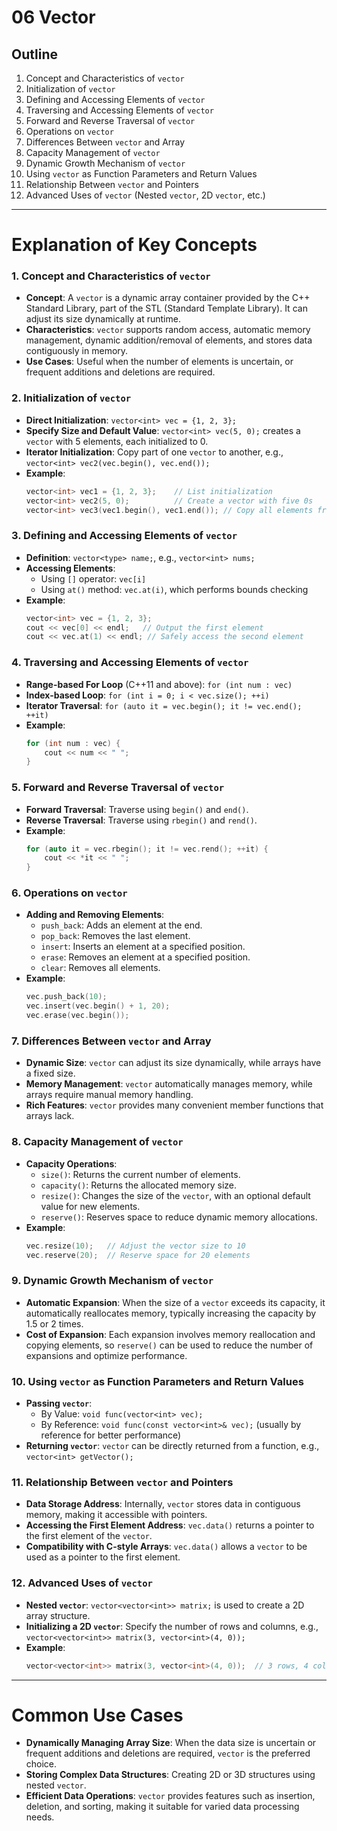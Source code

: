 # 06 Vector



## Outline

1. Concept and Characteristics of `vector`
2. Initialization of `vector`
3. Defining and Accessing Elements of `vector`
4. Traversing and Accessing Elements of `vector`
5. Forward and Reverse Traversal of `vector`
6. Operations on `vector`
7. Differences Between `vector` and Array
8. Capacity Management of `vector`
9. Dynamic Growth Mechanism of `vector`
10. Using `vector` as Function Parameters and Return Values
11. Relationship Between `vector` and Pointers
12. Advanced Uses of `vector` (Nested `vector`, 2D `vector`, etc.)

---



# Explanation of Key Concepts

### 1. Concept and Characteristics of `vector`

- **Concept**: A `vector` is a dynamic array container provided by the C++ Standard Library, part of the STL (Standard Template Library). It can adjust its size dynamically at runtime.
- **Characteristics**: `vector` supports random access, automatic memory management, dynamic addition/removal of elements, and stores data contiguously in memory.
- **Use Cases**: Useful when the number of elements is uncertain, or frequent additions and deletions are required.

### 2. Initialization of `vector`

- **Direct Initialization**: `vector<int> vec = {1, 2, 3};`
- **Specify Size and Default Value**: `vector<int> vec(5, 0);` creates a `vector` with 5 elements, each initialized to 0.
- **Iterator Initialization**: Copy part of one `vector` to another, e.g., `vector<int> vec2(vec.begin(), vec.end());`
- **Example**:
  ```cpp
  vector<int> vec1 = {1, 2, 3};    // List initialization
  vector<int> vec2(5, 0);          // Create a vector with five 0s
  vector<int> vec3(vec1.begin(), vec1.end()); // Copy all elements from vec1
  ```

### 3. Defining and Accessing Elements of `vector`

- **Definition**: `vector<type> name;`, e.g., `vector<int> nums;`
- **Accessing Elements**:
  - Using `[]` operator: `vec[i]`
  - Using `at()` method: `vec.at(i)`, which performs bounds checking
- **Example**:
  ```cpp
  vector<int> vec = {1, 2, 3};
  cout << vec[0] << endl;   // Output the first element
  cout << vec.at(1) << endl; // Safely access the second element
  ```

### 4. Traversing and Accessing Elements of `vector`

- **Range-based For Loop** (C++11 and above): `for (int num : vec)`
- **Index-based Loop**: `for (int i = 0; i < vec.size(); ++i)`
- **Iterator Traversal**: `for (auto it = vec.begin(); it != vec.end(); ++it)`
- **Example**:
  ```cpp
  for (int num : vec) {
      cout << num << " ";
  }
  ```

### 5. Forward and Reverse Traversal of `vector`

- **Forward Traversal**: Traverse using `begin()` and `end()`.
- **Reverse Traversal**: Traverse using `rbegin()` and `rend()`.
- **Example**:
  ```cpp
  for (auto it = vec.rbegin(); it != vec.rend(); ++it) {
      cout << *it << " ";
  }
  ```

### 6. Operations on `vector`

- **Adding and Removing Elements**:
  - `push_back`: Adds an element at the end.
  - `pop_back`: Removes the last element.
  - `insert`: Inserts an element at a specified position.
  - `erase`: Removes an element at a specified position.
  - `clear`: Removes all elements.
- **Example**:
  ```cpp
  vec.push_back(10);
  vec.insert(vec.begin() + 1, 20);
  vec.erase(vec.begin());
  ```

### 7. Differences Between `vector` and Array

- **Dynamic Size**: `vector` can adjust its size dynamically, while arrays have a fixed size.
- **Memory Management**: `vector` automatically manages memory, while arrays require manual memory handling.
- **Rich Features**: `vector` provides many convenient member functions that arrays lack.

### 8. Capacity Management of `vector`

- **Capacity Operations**:
  - `size()`: Returns the current number of elements.
  - `capacity()`: Returns the allocated memory size.
  - `resize()`: Changes the size of the `vector`, with an optional default value for new elements.
  - `reserve()`: Reserves space to reduce dynamic memory allocations.
- **Example**:
  ```cpp
  vec.resize(10);   // Adjust the vector size to 10
  vec.reserve(20);  // Reserve space for 20 elements
  ```

### 9. Dynamic Growth Mechanism of `vector`

- **Automatic Expansion**: When the size of a `vector` exceeds its capacity, it automatically reallocates memory, typically increasing the capacity by 1.5 or 2 times.
- **Cost of Expansion**: Each expansion involves memory reallocation and copying elements, so `reserve()` can be used to reduce the number of expansions and optimize performance.

### 10. Using `vector` as Function Parameters and Return Values

- **Passing `vector`**:
  - By Value: `void func(vector<int> vec);`
  - By Reference: `void func(const vector<int>& vec);` (usually by reference for better performance)
- **Returning `vector`**: `vector` can be directly returned from a function, e.g., `vector<int> getVector();`

### 11. Relationship Between `vector` and Pointers

- **Data Storage Address**: Internally, `vector` stores data in contiguous memory, making it accessible with pointers.
- **Accessing the First Element Address**: `vec.data()` returns a pointer to the first element of the `vector`.
- **Compatibility with C-style Arrays**: `vec.data()` allows a `vector` to be used as a pointer to the first element.

### 12. Advanced Uses of `vector`

- **Nested `vector`**: `vector<vector<int>> matrix;` is used to create a 2D array structure.
- **Initializing a 2D `vector`**: Specify the number of rows and columns, e.g., `vector<vector<int>> matrix(3, vector<int>(4, 0));`
- **Example**:
  ```cpp
  vector<vector<int>> matrix(3, vector<int>(4, 0));  // 3 rows, 4 columns of zeros
  ```

---





# Common Use Cases

- **Dynamically Managing Array Size**: When the data size is uncertain or frequent additions and deletions are required, `vector` is the preferred choice.
- **Storing Complex Data Structures**: Creating 2D or 3D structures using nested `vector`.
- **Efficient Data Operations**: `vector` provides features such as insertion, deletion, and sorting, making it suitable for varied data processing needs.

